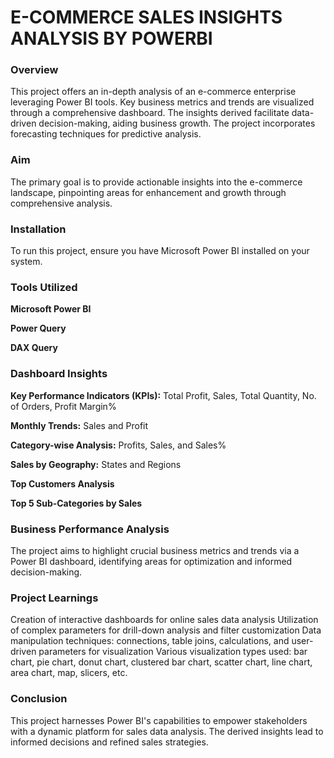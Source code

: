 # **E-COMMERCE SALES INSIGHTS ANALYSIS BY POWERBI**

### Overview
This project offers an in-depth analysis of an e-commerce enterprise leveraging Power BI tools. Key business metrics and trends are visualized through a comprehensive dashboard. The insights derived facilitate data-driven decision-making, aiding business growth. The project incorporates forecasting techniques for predictive analysis.

### Aim
The primary goal is to provide actionable insights into the e-commerce landscape, pinpointing areas for enhancement and growth through comprehensive analysis.

### Installation
To run this project, ensure you have Microsoft Power BI installed on your system.

### Tools Utilized
**Microsoft Power BI**

**Power Query**

**DAX Query**

### Dashboard Insights
**Key Performance Indicators (KPIs):** Total Profit, Sales, Total Quantity, No. of Orders, Profit Margin%

**Monthly Trends:** Sales and Profit

**Category-wise Analysis:** Profits, Sales, and Sales%

**Sales by Geography:** States and Regions

**Top Customers Analysis**

**Top 5 Sub-Categories by Sales**

### Business Performance Analysis
The project aims to highlight crucial business metrics and trends via a Power BI dashboard, identifying areas for optimization and informed decision-making.

### Project Learnings
Creation of interactive dashboards for online sales data analysis
Utilization of complex parameters for drill-down analysis and filter customization
Data manipulation techniques: connections, table joins, calculations, and user-driven parameters for visualization
Various visualization types used: bar chart, pie chart, donut chart, clustered bar chart, scatter chart, line chart, area chart, map, slicers, etc.

### Conclusion
This project harnesses Power BI's capabilities to empower stakeholders with a dynamic platform for sales data analysis. The derived insights lead to informed decisions and refined sales strategies.
